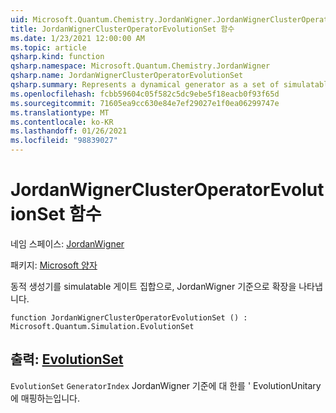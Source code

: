 ```yaml
---
uid: Microsoft.Quantum.Chemistry.JordanWigner.JordanWignerClusterOperatorEvolutionSet
title: JordanWignerClusterOperatorEvolutionSet 함수
ms.date: 1/23/2021 12:00:00 AM
ms.topic: article
qsharp.kind: function
qsharp.namespace: Microsoft.Quantum.Chemistry.JordanWigner
qsharp.name: JordanWignerClusterOperatorEvolutionSet
qsharp.summary: Represents a dynamical generator as a set of simulatable gates and an expansion in the JordanWigner basis.
ms.openlocfilehash: fcbb59604c05f582c5dc9ebe5f18eacb0f93f65d
ms.sourcegitcommit: 71605ea9cc630e84e7ef29027e1f0ea06299747e
ms.translationtype: MT
ms.contentlocale: ko-KR
ms.lasthandoff: 01/26/2021
ms.locfileid: "98839027"
---
```

# <a name="jordanwignerclusteroperatorevolutionset-function"></a>JordanWignerClusterOperatorEvolutionSet 함수

네임 스페이스: [JordanWigner](xref:Microsoft.Quantum.Chemistry.JordanWigner)

패키지: [Microsoft 양자](https://nuget.org/packages/Microsoft.Quantum.Chemistry)


동적 생성기를 simulatable 게이트 집합으로, JordanWigner 기준으로 확장을 나타냅니다.

```qsharp
function JordanWignerClusterOperatorEvolutionSet () : Microsoft.Quantum.Simulation.EvolutionSet
```


## <a name="output--evolutionset"></a>출력: [EvolutionSet](xref:Microsoft.Quantum.Simulation.EvolutionSet)

`EvolutionSet` `GeneratorIndex` JordanWigner 기준에 대 한를 ' EvolutionUnitary에 매핑하는입니다.